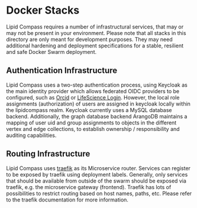 # Docker Stacks

Lipid Compass requires a number of infrastructural services, that may or may not be present in your environment.
Please note that all stacks in this directory are only meant for development purposes. They may need additional hardening and deployment specifications for a stable, resilient and safe Docker Swarm deployment.

## Authentication Infrastructure
Lipid Compass uses a two-step authentication process, using Keycloak as the main identity provider which allows federated OIDC providers to be configured, such as [Orcid](https://orcid.org/) or [LifeScience Login](https://lifescience-ri.eu/ls-login.html).
However, the local role assignments (authorization) of users are assigned in keycloak locally within the lipidcompass realm. Keycloak currently uses a MySQL database backend.
Additionally, the graph database backend ArangoDB maintains a mapping of user uid and group assignments to objects in the different vertex and edge collections, to establish 
ownership / responsibility and auditing capabilities.

## Routing Infrastructure
Lipid Compass uses [traefik](https://traefik.io) as its Microservice router. Services can register to be exposed by traefik using deployment labels.
Generally, only services that should be available from outside of the swarm should be exposed via traefik, e.g. the microservice 
gateway (frontend). Traefik has lots of possibilities to restrict routing based on host names, paths, etc. Please refer to the traefik documentation for more information.

